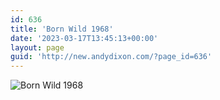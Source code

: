 ```yaml
---
id: 636
title: 'Born Wild 1968'
date: '2023-03-17T13:45:13+00:00'
layout: page
guid: 'http://new.andydixon.com/?page_id=636'
---
```


![Born Wild 1968](https://i0.wp.com/assets.g8x2.ldn.idrivee2-23.com/posters/Born%20Wild%201968%2001.jpg?w=1200&ssl=1 "Born Wild 1968")